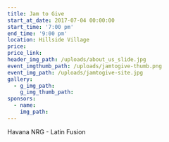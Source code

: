 ```yaml
---
title: Jam to Give
start_at_date: 2017-07-04 00:00:00
start_time: '7:00 pm'
end_time: '9:00 pm'
location: Hillside Village
price:
price_link:
header_img_path: /uploads/about_us_slide.jpg
event_imgthumb_path: /uploads/jamtogive-thumb.png
event_img_path: /uploads/jamtogive-site.jpg
gallery:
  - g_img_path:
    g_img_thumb_path:
sponsors:
  - name:
    img_path:
---
```



Havana NRG - Latin Fusion